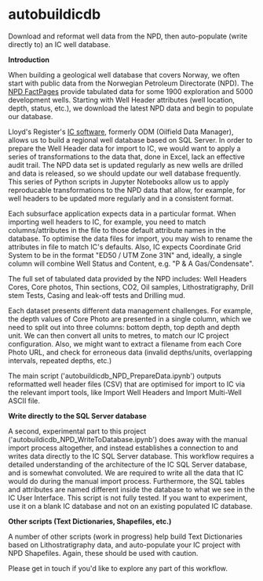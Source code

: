 # autobuildicdb
Download and reformat well data from the NPD, then auto-populate (write directly to) an IC well database.

<b>Introduction</b>

When building a geological well database that covers Norway, we often start with public data from the Norwegian Petroleum Directorate (NPD). The [NPD FactPages](https://factpages.npd.no/en/wellbore) provide tabulated data for some 1900 exploration and 5000 development wells. Starting with Well Header attributes (well location, depth, status, etc.), we download the latest NPD data and begin to populate our database.

Lloyd's Register's [IC software](https://www.lr.org/en-gb/visualise-your-well-data/), formerly ODM (Oilfield Data Manager), allows us to build a regional well database based on SQL Server. In order to prepare the Well Header data for import to IC, we would want to apply a series of transformations to the data that, done in Excel, lack an effective audit trail. The NPD data set is updated regularly as new wells are drilled and data is released, so we should update our well database frequently. This series of Python scripts in Jupyter Notebooks allow us to apply reproducable transformations to the NPD data that allow, for example, for well headers to be updated more regularly and in a consistent format. 

Each subsurface application expects data in a particular format. When importing well headers to IC, for example, you need to match columns/attributes in the file to those default attribute names in the database. To optimise the data files for import, you may wish to rename the attributes in file to match IC's defaults. Also, IC expects Coordinate Grid System to be in the format "ED50 / UTM Zone 31N" and, ideally, a single column will combine Well Status and Content, e.g. "P & A Gas/Condensate". 

The full set of tabulated data provided by the NPD includes: Well Headers Cores, Core photos, Thin sections, CO2, Oil samples, Lithostratigraphy, Drill stem Tests, Casing and leak-off tests and Drilling mud.

Each dataset presents different data management challenges. For example, the depth values of Core Photo are presented in a single column, which we need to split out into three columns: bottom depth, top depth and depth unit. We can then convert all units to metres, to match our IC project configuration. Also, we might want to extract a filename from each Core Photo URL, and check for erroneous data (invalid depths/units, overlapping intervals, repeated depths, etc.)

The main script ('autobuildicdb_NPD_PrepareData.ipynb') outputs reformatted well header files (CSV) that are optimised for import to IC via the relevant import tools, like Import Well Headers and Import Multi-Well ASCII file.

<b>Write directly to the SQL Server database</b>

A second, experimental part to this project ('autobuildicdb_NPD_WriteToDatabase.ipynb') does away with the manual import process altogether, and instead establishes a connection to and writes data directly to the IC SQL Server database. This workflow requires a detailed understanding of the architecture of the IC SQL Server database, and is somewhat convoluted. We are required to write all the data that IC would do during the manual import process. Furthermore, the SQL tables and attributes are named different inside the database to what we see in the IC User Interface. This script is not fully tested. If you want to experiment, use it on a blank IC database and not on an existing populated IC database.

<b>Other scripts (Text Dictionaries, Shapefiles, etc.)</b>

A number of other scripts (work in progress) help build Text Dictionaries based on Lithostratigraphy data, and auto-populate your IC project with NPD Shapefiles. Again, these should be used with caution.

Please get in touch if you'd like to explore any part of this workflow.
